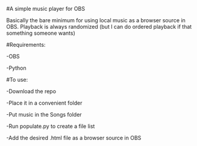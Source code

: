 #A simple music player for OBS

Basically the bare minimum for using local music as a browser source in OBS. Playback is always randomized (but I can do ordered playback if that something someone wants)

#Requirements:

-OBS

-Python


#To use:

-Download the repo

-Place it in a convenient folder

-Put music in the Songs folder

-Run populate.py to create a file list

-Add the desired .html file as a browser source in OBS
